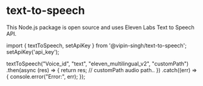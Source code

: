 # text-to-speech
This Node.js package is open source and uses Eleven Labs Text to Speech API.


import { textToSpeech, setApiKey } from '@vipin-singh/text-to-speech'; setApiKey('api_key');

textToSpeech("Voice_id", "text", "eleven_multilingual_v2", "customPath") .then(async (res) => { return res; // customPath audio path.. }) .catch((err) => { console.error("Error:", err); });